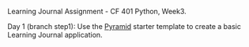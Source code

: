 Learning Journal Assignment - CF 401 Python, Week3.

Day 1 (branch step1):
Use the [Pyramid](https://trypyramid.com/) starter template to create a basic Learning Journal application.


